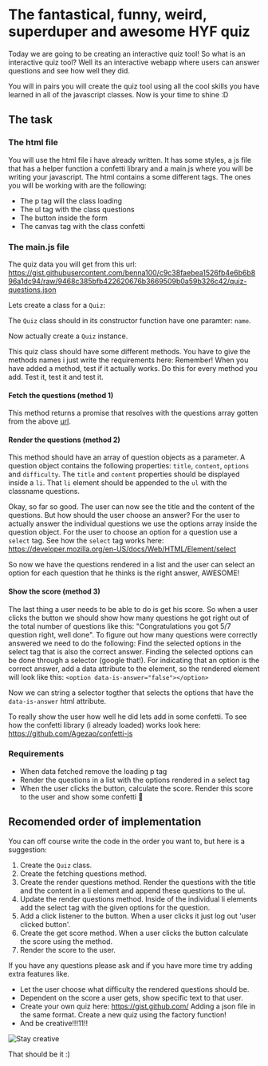 # The fantastical, funny, weird, superduper and awesome HYF quiz

Today we are going to be creating an interactive quiz tool! So what is an interactive quiz tool? Well its an interactive webapp where users can answer questions and see how well they did. 

You will in pairs you will create the quiz tool using all the cool skills you have learned in all of the javascript classes. Now is your time to shine :D

## The task

### The html file
You will use the html file i have already written. It has some styles, a js file that has a helper function a confetti library and a main.js where you will be writing your javascript. 
The html contains a some different tags. The ones you will be working with are the following:
* The p tag will the class loading
* The ul tag with the class questions
* The button inside the form
* The canvas tag with the class confetti

### The main.js file
The quiz data you will get from this url: https://gist.githubusercontent.com/benna100/c9c38faebea1526fb4e6b6b896a1dc94/raw/9468c385bfb422620676b3669509b0a59b326c42/quiz-questions.json

Lets create a class for a `Quiz`:

The `Quiz` class should in its constructor function have one paramter: `name`. 

Now actually create a `Quiz` instance. 

This quiz class should have some different methods. You have to give the methods names i just write the requirements here:
Remember! When you have added a method, test if it actually works. Do this for every method you add. Test it, test it and test it.


#### Fetch the questions (method 1)
This method returns a promise that resolves with the questions array gotten from the above [url](https://gist.githubusercontent.com/benna100/c9c38faebea1526fb4e6b6b896a1dc94/raw/9468c385bfb422620676b3669509b0a59b326c42/quiz-questions.json).


#### Render the questions (method 2)
This method should have an array of question objects as a parameter. A question object contains the following properties: `title`, `content`, `options` and `difficulty`. The `title` and `content` properties should be displayed inside a `li`. That `li` element should be appended to the `ul` with the classname questions. 

Okay, so far so good. The user can now see the title and the content of the questions. But how should the user choose an answer? For the user to actually answer the individual questions we use the options array inside the question object. For the user to choose an option for a question use a `select` tag. See how the `select` tag works here: https://developer.mozilla.org/en-US/docs/Web/HTML/Element/select

So now we have the questions rendered in a list and the user can select an option for each question that he thinks is the right answer, AWESOME!

#### Show the score (method 3)
The last thing a user needs to be able to do is get his score. So when a user clicks the button we should show how many questions he got right out of the total number of questions like this: "Congratulations you got 5/7 question right, well done". 
To figure out how many questions were correctly answered we need to do the following: Find the selected options in the select tag that is also the correct answer. Finding the selected options can be done through a selector (google that!). For indicating that an option is the correct answer, add a data attribute to the element, so the rendered element will look like this: `<option data-is-answer="false"></option>`

Now we can string a selector togther that selects the options that have the `data-is-answer` html attribute. 

To really show the user how well he did lets add in some confetti.
To see how the confetti library (i already loaded) works look here: https://github.com/Agezao/confetti-js

### Requirements
* When data fetched remove the loading p tag
* Render the questions in a list with the options rendered in a select tag
* When the user clicks the button, calculate the score. Render this score to the user and show some confetti 🎉

## Recomended order of implementation
You can off course write the code in the order you want to, but here is a suggestion:
1. Create the `Quiz` class. 
1. Create the fetching questions method.
1. Create the render questions method. Render the questions with the title and the content in a li element and append these questions to the ul.
2. Update the render questions method. Inside of the individual li elements add the select tag with the given options for the question.
3. Add a click listener to the button. When a user clicks it just log out 'user clicked button'.
4. Create the get score method. When a user clicks the button calculate the score using the method. 
6. Render the score to the user. 

If you have any questions please ask and if you have more time try adding extra features like. 
* Let the user choose what difficulty the rendered questions should be. 
* Dependent on the score a user gets, show specific text to that user. 
* Create your own quiz here: https://gist.github.com/ Adding a json file in the same format. Create a new quiz using the factory function!
* And be creative!!!11!!

![Stay creative](https://media.giphy.com/media/3oEduXdm2gjnrsJBOo/giphy.gif)

That should be it :)
